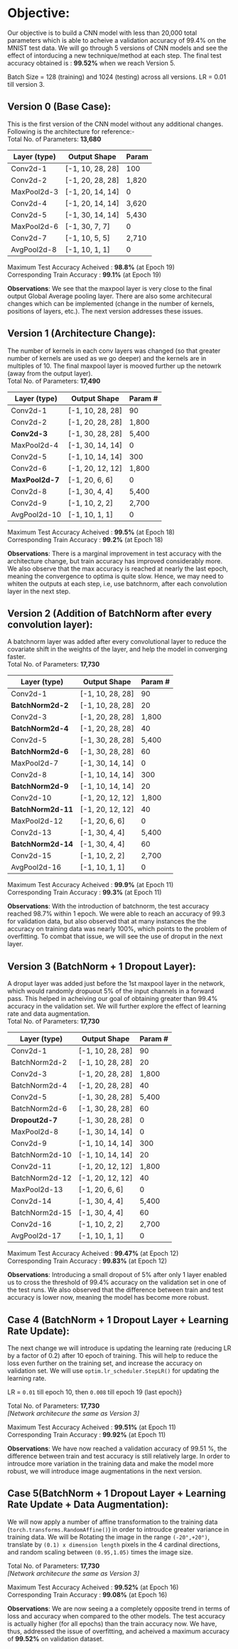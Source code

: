# **Objective:**
Our objective is to build a CNN model with less than 20,000 total parameters which is able to acheive a validation accuracy of 99.4% on the MNIST test data. We will go through 5 versions of CNN models and see the effect of intorducing a new technique/method at each step. The final test accuracy obtained is : **99.52%** when we reach Version 5.

Batch Size = 128 (training) and 1024 (testing) across all versions. LR = 0.01 till version 3.

## **Version 0 (Base Case):**

This is the first version of the CNN model without any additional changes. Following is the architecture for reference:- <br />
Total No. of Parameters: **13,680**

|        Layer (type)     |         Output Shape       |  Param  |
|-------------------------|----------------------------|----------|
|           Conv2d-1      |    [-1, 10, 28, 28]        |     100  |
|            Conv2d-2     |     [-1, 20, 28, 28]       |    1,820 |
|         MaxPool2d-3     |     [-1, 20, 14, 14]       |        0 |
|            Conv2d-4     |     [-1, 20, 14, 14]       |    3,620 |
|            Conv2d-5     |     [-1, 30, 14, 14]       |    5,430 |
|         MaxPool2d-6     |       [-1, 30, 7, 7]       |        0 |
|            Conv2d-7     |       [-1, 10, 5, 5]       |    2,710 |
|         AvgPool2d-8     |       [-1, 10, 1, 1]       |        0 |

Maximum Test Accuracy Acheived : **98.8%** (at Epoch 19) <br />
Corresponding Train Accuracy   : **99.1%** (at Epoch 19)

**Observations**: We see that the maxpool layer is very close to the final output Global Average pooling layer. There are also some architecural changes which can be implemented (change in the number of kernels, positions of layers, etc.). The next version addresses these issues.


## **Version 1 (Architecture Change):**

The number of kernels in each conv layers was changed (so that greater number of kernels are used as we go deeper) and the kernels are in multiples of 10. The final maxpool layer is mooved further up the netowrk (away from the output layer). <br />
Total No. of Parameters: **17,490**

|       Layer (type)      |         Output Shape       |   Param #|
|-------------------------|----------------------------|----------|
|           Conv2d-1      |     [-1, 10, 28, 28]       |     90   |
|           Conv2d-2      |     [-1, 20, 28, 28]       |   1,800  |
|           **Conv2d-3**      |     [-1, 30, 28, 28]       |    5,400 |
|        MaxPool2d-4      |     [-1, 30, 14, 14]       |       0  |
|           Conv2d-5      |     [-1, 10, 14, 14]       |     300  |
|           Conv2d-6      |     [-1, 20, 12, 12]       |   1,800  |
|        **MaxPool2d-7**      |       [-1, 20, 6, 6]       |     0    |
|           Conv2d-8      |       [-1, 30, 4, 4]       | 5,400    |
|           Conv2d-9      |       [-1, 10, 2, 2]       | 2,700    |
|       AvgPool2d-10      |       [-1, 10, 1, 1]       |     0    |

Maximum Test Accuracy Acheived : **99.5%** (at Epoch 18) <br />
Corresponding Train Accuracy   : **99.2%** (at Epoch 18)

**Observations**: There is a marginal improvement in test accuracy with the architecture change, but train accuracy has improved considerably more. We also observe that the max accuracy is reached at nearly the last epoch, meaning the convergence to optima is quite slow. Hence, we may need to whiten the outputs at each step, i.e, use batchnorm, after each convolution layer in the next step.


## **Version 2 (Addition of BatchNorm after every convolution layer):**

A batchnorm layer was added after every convolutional layer to reduce the covariate shift in the weights of the layer, and help the model in converging faster. <br />
Total No. of Parameters: **17,730**

|       Layer (type)      |         Output Shape       |   Param #|
|-------------------------|----------------------------|----------|
|            Conv2d-1     |      [-1, 10, 28, 28]      |        90|
|      **BatchNorm2d-2**     |      [-1, 10, 28, 28]      |        20|
|            Conv2d-3     |      [-1, 20, 28, 28]      |     1,800|
|      **BatchNorm2d-4**     |      [-1, 20, 28, 28]      |        40|
|            Conv2d-5     |      [-1, 30, 28, 28]      |     5,400|
|      **BatchNorm2d-6**     |      [-1, 30, 28, 28]      |        60|
|         MaxPool2d-7     |      [-1, 30, 14, 14]      |         0|
|            Conv2d-8     |      [-1, 10, 14, 14]      |       300|
|      **BatchNorm2d-9**     |      [-1, 10, 14, 14]      |        20|
|           Conv2d-10     |      [-1, 20, 12, 12]      |     1,800|
|      **BatchNorm2d-11**     |      [-1, 20, 12, 12]      |        40|
|        MaxPool2d-12     |        [-1, 20, 6, 6]      |         0|
|           Conv2d-13     |        [-1, 30, 4, 4]      |     5,400|
|      **BatchNorm2d-14**     |        [-1, 30, 4, 4]      |        60|
|           Conv2d-15     |        [-1, 10, 2, 2]      |     2,700|
|        AvgPool2d-16     |        [-1, 10, 1, 1]      |         0|

Maximum Test Accuracy Acheived : **99.9%** (at Epoch 11) <br />
Corresponding Train Accuracy   : **99.3%** (at Epoch 11)

**Observations**: With the introduction of batchnorm, the test accuracy reached 98.7% within 1 epoch. We were able to reach an accuracy of 99.3 for validation data, but also observed that at many instances the the accuracy on training data was nearly 100%, which points to the problem of overfitting. To combat that issue, we will see the use of droput in the next layer.


## **Version 3 (BatchNorm + 1 Dropout Layer):**

A droput layer was added just before the 1st maxpool layer in the network, which would randomly dropuout 5% of the input channels in a forward pass. This helped in acheiving our goal of obtaining greater than 99.4% accuracy in the validation set. We will further explore the effect of learning rate and data augmentation. <br />
Total No. of Parameters: **17,730**

|       Layer (type)      |         Output Shape       |   Param #|
|-------------------------|----------------------------|----------|
|           Conv2d-1      |    [-1, 10, 28, 28]        |     90   |
|      BatchNorm2d-2      |    [-1, 10, 28, 28]        |     20   |
|           Conv2d-3      |    [-1, 20, 28, 28]        |  1,800   |
|      BatchNorm2d-4      |    [-1, 20, 28, 28]        |     40   |
|           Conv2d-5      |    [-1, 30, 28, 28]        |  5,400   |
|      BatchNorm2d-6      |    [-1, 30, 28, 28]        |     60   |
|        **Dropout2d-7**      |    [-1, 30, 28, 28]        |      0   |
|        MaxPool2d-8      |    [-1, 30, 14, 14]        |      0   |
|           Conv2d-9      |    [-1, 10, 14, 14]        |    300   |
|     BatchNorm2d-10      |    [-1, 10, 14, 14]        |     20   |
|          Conv2d-11      |    [-1, 20, 12, 12]        |  1,800   |
|     BatchNorm2d-12      |    [-1, 20, 12, 12]        |     40   |
|       MaxPool2d-13      |      [-1, 20, 6, 6]        |      0   |
|          Conv2d-14      |      [-1, 30, 4, 4]        |  5,400   |
|     BatchNorm2d-15      |      [-1, 30, 4, 4]        |     60   |
|          Conv2d-16      |      [-1, 10, 2, 2]        |  2,700   |
|       AvgPool2d-17      |      [-1, 10, 1, 1]        |      0   |

Maximum Test Accuracy Acheived : **99.47%** (at Epoch 12) <br />
Corresponding Train Accuracy   : **99.83%** (at Epoch 12)

**Observations**: Introducing a small dropout of 5% after only 1 layer enabled us to cross the threshold of 99.4% accuracy on the validation set in one of the test runs. We also observed that the difference between train and test accuracy is lower now, meaning the model has become more robust.

## **Case 4 (BatchNorm + 1 Dropout Layer + Learning Rate Update):**

The next change we will introduce is updating the learning rate (reducing LR by a factor of 0.2) after 10 epoch of training. This will help to reduce the loss even further on the training set, and increase the accuracy on validation set. We will use `optim.lr_scheduler.StepLR()` for updating the learning rate.

LR = `0.01` till epoch 10, then `0.008` till epoch 19 (last epoch)}

Total No. of Parameters: **17,730** <br />
*[Network architecure the same as Version 3]*

Maximum Test Accuracy Acheived : **99.51%** (at Epoch 11) <br />
Corresponding Train Accuracy   : **99.92%** (at Epoch 11)

**Observations**: We have now reached a validation accuracy of 99.51 %, the difference between train and test accuracy is still relatively large. In order to introudce more variation in the training data and make the model more robust, we will introduce image augmentations in the next version.

## **Case 5(BatchNorm + 1 Dropout Layer + Learning Rate Update + Data Augmentation):**

We will now apply a number of affine transformation to the training data (`torch.transforms.RandomAffine()`) in order to introudce greater variance in training data. We will be Rotating the image in the range `(-20°,+20°)`, translate by `(0.1) x dimension length` pixels in the 4 cardinal directions, and random scaling between `(0.95,1.05)` times the image size.

Total No. of Parameters: **17,730** <br />
*[Network architecure the same as Version 3]*

Maximum Test Accuracy Acheived : **99.52%** (at Epoch 16) <br />
Corresponding Train Accuracy   : **99.08%** (at Epoch 16)

**Observations**: We are now seeing a a completely opposite trend in terms of loss and accuracy when compared to the other models. The test accuracy is actually higher (for all epochs) than the train accuracy now. We have, thus, addressed the issue of overfitting, and acheived a maximum accuracy of **99.52%** on validation dataset.
